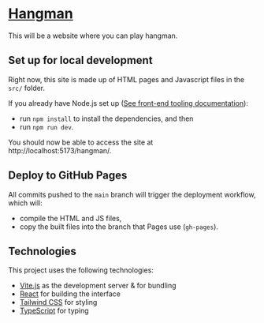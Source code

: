 # [Hangman](https://sharmainelim.github.io/hangman/)

This will be a website where you can play hangman.

## Set up for local development

Right now, this site is made up of HTML pages and Javascript files
in the `src/` folder.

If you already have Node.js set up
([See front-end tooling documentation](docs/frontend-tooling.md)):

- run `npm install` to install the dependencies, and then
- run `npm run dev`.

You should now be able to access the site at http://localhost:5173/hangman/.

## Deploy to GitHub Pages

All commits pushed to the `main` branch will trigger the deployment workflow,
which will:

- compile the HTML and JS files,
- copy the built files into the branch that Pages use (`gh-pages`).

## Technologies

This project uses the following technologies:

- [Vite.js](https://vitejs.dev/) as the development server & for bundling
- [React](https://reactjs.org/) for building the interface
- [Tailwind CSS](https://tailwindcss.com/) for styling
- [TypeScript](https://www.typescriptlang.org/) for typing
